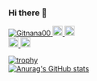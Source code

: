 ### Hi there 👋
<p align="left">
  <a href="https://github.com/Gitnana00/Gitnana00/">
    <img src="https://komarev.com/ghpvc/?username=Gitnana00" alt="Gitnana00" />
  </a>
  <a href="http://twitter.com/nanatan_00">
    <img height="20" src="https://img.shields.io/twitter/follow/zio_tt?label=Twitter&logo=twitter&style=flat" />
  </a>
  <a href="https://github.com/Gitnana00">
    <img height="20" src="https://img.shields.io/github/followers/Gitnana00?label=follow&logo=github&style=flat" />
  </a>
  <br>
  <a href="https://qiita.com/nana_00">
    <img height="20" src="https://qiita-badge.apiapi.app/s/nana_00/posts.svg" />
  </a>
  <//qiita.com/nana_00">
    <img height="20" src="https://qiita-badge.apiapi.app/s/nana_00/contributions.svg" />
  </a>
</p>

[![trophy](https://github-profile-trophy.vercel.app/?username=Gitnana00&row=1&column=5&theme=onedark)](https://github-profile-trophy.vercel.app/?username=ryo-ma&theme=tokyonight)
<br>
[![Anurag's GitHub stats](https://github-readme-stats.vercel.app/api?username=Gitnana00&theme=dracula)](https://github.com/Gitnana00/github-readme-stats)

<!--
**Gitnana00/Gitnana00** is a ✨ _special_ ✨ repository because its `README.md` (this file) appears on your GitHub profile.


- 🔭 I’m currently working on ...
- 🌱 I’m currently learning ...
- 👯 I’m looking to collaborate on ...
- 🤔 I’m looking for help with ...
- 💬 Ask me about ...
- 📫 How to reach me: ...
- 😄 Pronouns: ...
- ⚡ Fun fact: ...
-->
